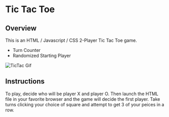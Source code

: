 # Tic Tac Toe

## Overview

This is an HTML / Javascript / CSS 2-Player Tic Tac Toe game.

  - Turn Counter
  - Randomized Starting Player

![TicTac Gif](https://user-images.githubusercontent.com/7240924/120247201-ab25aa80-c240-11eb-9da0-ab2f388eb6d0.gif)


## Instructions

To play, decide who will be player X and player O. Then launch the HTML file in your favorite browser and the game will decide the first player. Take turns clicking your choice of square and attempt to get 3 of your peices in a row.
